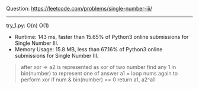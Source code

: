 Question: https://leetcode.com/problems/single-number-iii/

---

try_1.py: O(n) O(1)

* Runtime: 143 ms, faster than 15.65% of Python3 online submissions for Single Number III.
* Memory Usage: 15.8 MB, less than 67.16% of Python3 online submissions for Single Number III.

> after xor => a2 is represented as xor of two number
> find any 1 in bin(number) to represent one of answer
> a1 = loop nums again to perform xor if num & bin(number) == 0
> return a1, a2^a1
